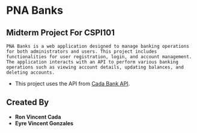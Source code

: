 # PNA Banks

## Midterm Project For CSPI101

`PNA Banks is a web application designed to manage banking operations for both administrators and users. This project includes functionalities for user registration, login, and account management. The application interacts with an API to perform various banking operations such as viewing account details, updating balances, and deleting accounts.`

- This project uses the API from [Cada Bank API](https://github.com/lucifron28/bank-system-api).



## Created By
- **Ron Vincent Cada**
- **Eyre Vincent Gonzales**